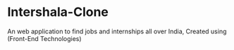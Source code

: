 # Intershala-Clone
An web application to find jobs and internships all over India, Created using (Front-End Technologies)

